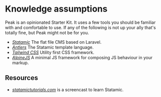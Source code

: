 # Knowledge assumptions

Peak is an opinionated Starter Kit. It uses a few tools you should be familiar with and comfortable to use. If any of the following is not up your ally that's totally fine, but Peak might not be for you.

- *[Statamic](https://statamic.dev)* The flat file CMS based on Laravel.
- *[Antlers](https://statamic.dev/antlers#content)* The Statamic template language.
- *[Tailwind CSS](https://tailwindcss.com)* Utility first CSS framework.
- *[AlpineJS](https://github.com/alpinejs/alpine/)* A minimal JS framework for composing JS behaviour in your markup.

## Resources
- *[statamictutorials.com](statamictutorials.com)* is a screencast to learn Statamic.
